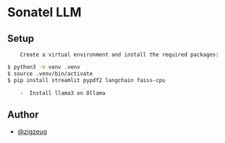 
# Sonatel LLM

## Setup

        Create a virtual environment and install the required packages:



```bash
$ python3 -m venv .venv
$ source .venv/bin/activate
$ pip install streamlit pypdf2 langchain faiss-cpu
```
        -  Install llama3 on Ollama
## Author

- [@zigzeug](https://www.github.com/zigzeug)

